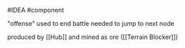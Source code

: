 #IDEA 
#component 

"offense"
used to end battle
needed to jump to next node

produced by [[Hub]] and mined as ore ([[Terrain Blocker]])